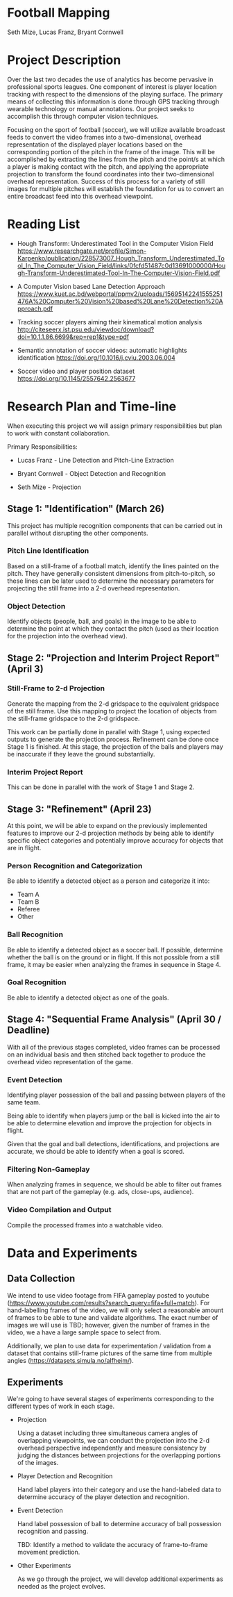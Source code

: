 # Football Mapping

Seth Mize, Lucas Franz, Bryant Cornwell

# Project Description

Over the last two decades the use of analytics has become pervasive in professional sports leagues. One component of interest is player location tracking with respect to the dimensions of the playing surface. The primary means of collecting this information is done through GPS tracking through wearable technology or manual annotations. Our project seeks to accomplish this through computer vision techniques.

Focusing on the sport of football (soccer), we will utilize available broadcast feeds to convert the video frames into a two-dimensional, overhead representation of the displayed player locations based on the corresponding portion of the pitch in the frame of the image. This will be accomplished by extracting the lines from the pitch and the point/s at which a player is making contact with the pitch, and applying the appropriate projection to transform the found coordinates into their two-dimensional overhead representation. Success of this process for a variety of still images for multiple pitches will establish the foundation for us to convert an entire broadcast feed into this overhead viewpoint. 


# Reading List

- Hough Transform: Underestimated Tool in the Computer Vision Field
    https://www.researchgate.net/profile/Simon-Karpenko/publication/228573007_Hough_Transform_Underestimated_Tool_In_The_Computer_Vision_Field/links/0fcfd51487c0d13691000000/Hough-Transform-Underestimated-Tool-In-The-Computer-Vision-Field.pdf

- A Computer Vision based Lane Detection Approach
    https://www.kuet.ac.bd/webportal/ppmv2/uploads/15695142241555251476A%20Computer%20Vision%20based%20Lane%20Detection%20Approach.pdf

- Tracking soccer players aiming their kinematical motion analysis
    http://citeseerx.ist.psu.edu/viewdoc/download?doi=10.1.1.86.6699&rep=rep1&type=pdf

- Semantic annotation of soccer videos: automatic highlights identification
    https://doi.org/10.1016/j.cviu.2003.06.004

- Soccer video and player position dataset
    https://doi.org/10.1145/2557642.2563677

# Research Plan and Time-line

When executing this project we will assign primary responsibilities but plan to work with constant collaboration.

Primary Responsibilities:

- Lucas Franz - Line Detection and Pitch-Line Extraction

- Bryant Cornwell - Object Detection and Recognition

- Seth Mize - Projection 

## Stage 1: "Identification" (March 26)

This project has multiple recognition components that can be carried out in parallel without disrupting the other components.

### Pitch Line Identification

Based on a still-frame of a football match, identify the lines painted on the pitch. They have generally consistent dimensions from pitch-to-pitch, so these lines can be later used to determine the necessary parameters for projecting the still frame into a 2-d overhead representation.

### Object Detection

Identify objects (people, ball, and goals) in the image to be able to determine the point at which they contact the pitch (used as their location for the projection into the overhead view).

## Stage 2: "Projection and Interim Project Report" (April 3)

### Still-Frame to 2-d Projection

Generate the mapping from the 2-d gridspace to the equivalent gridspace of the still frame. Use this mapping to project the location of objects from the still-frame gridspace to the 2-d gridspace.

This work can be partially done in parallel with Stage 1, using expected outputs to generate the projection process. Refinement can be done once Stage 1 is finished. At this stage, the projection of the balls and players may be inaccurate if they leave the ground substantially.

### Interim Project Report

This can be done in parallel with the work of Stage 1 and Stage 2.

## Stage 3: "Refinement" (April 23)

At this point, we will be able to expand on the previously implemented features to improve our 2-d projection methods by being able to identify specific object categories and potentially improve accuracy for objects that are in flight.

### Person Recognition and Categorization

Be able to identify a detected object as a person and categorize it into:

- Team A
- Team B
- Referee
- Other

### Ball Recognition

Be able to identify a detected object as a soccer ball. If possible, determine whether the ball is on the ground or in flight. If this not possible from a still frame, it may be easier when analyzing the frames in sequence in Stage 4.

### Goal Recognition

Be able to identify a detected object as one of the goals.

## Stage 4: "Sequential Frame Analysis" (April 30 / Deadline)

With all of the previous stages completed, video frames can be processed on an individual basis and then stitched back together to produce the overhead video representation of the game.

### Event Detection

Identifying player possession of the ball and passing between players of the same team.

Being able to identify when players jump or the ball is kicked into the air to be able to determine elevation and improve the projection for objects in flight.

Given that the goal and ball detections, identifications, and projections are accurate, we should be able to identify when a goal is scored.

### Filtering Non-Gameplay

When analyzing frames in sequence, we should be able to filter out frames that are not part of the gameplay (e.g. ads, close-ups, audience).

### Video Compilation and Output

Compile the processed frames into a watchable video.

# Data and Experiments

## Data Collection

We intend to use video footage from FIFA gameplay posted to youtube (https://www.youtube.com/results?search_query=fifa+full+match). For hand-labelling frames of the video, we will only select a reasonable amount of frames to be able to tune and validate algorithms. The exact number of images we will use is TBD; however, given the number of frames in the video, we a have a large sample space to select from.

Additionally, we plan to use data for experimentation / validation from a dataset that contains still-frame pictures of the same time from multiple angles (https://datasets.simula.no/alfheim/).

## Experiments

We're going to have several stages of experiments corresponding to the different types of work in each stage.

- Projection

    Using a dataset including three simultaneous camera angles of overlapping viewpoints, we can conduct the projection into the 2-d overhead perspective independently and measure consistency by judging the distances between projections for the overlapping portions of the images.

- Player Detection and Recognition

    Hand label players into their category and use the hand-labeled data to determine accuracy of the player detection and recognition.

- Event Detection

    Hand label possession of ball to determine accuracy of ball possession recognition and passing.

    TBD: Identify a method to validate the accuracy of frame-to-frame movement prediction.

- Other Experiments

    As we go through the project, we will develop additional experiments as needed as the project evolves.
